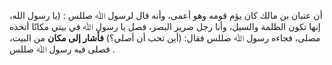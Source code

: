 أن عتبان بن مالك كان يؤم قومه وهو أعمى، وأنه قال لرسول ﷲ صللس : (يا رسول الله، إنها تكون الظلمة والسيل، وأنا رجل ضرير البصر، فصل يا رسول ﷲ في بيتي مكانًا أتخذه مصلى، فجاءه رسول ﷲ صللس فقال: (أين تحب أن أصلي؟) **فأشار إلى مكان** من البيت، فصلى فيه رسول ﷲ صللس .